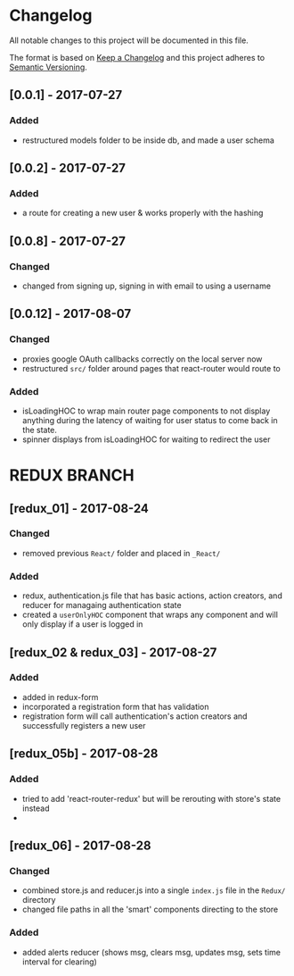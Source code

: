 # Changelog
All notable changes to this project will be documented in this file.

The format is based on [Keep a Changelog](http://keepachangelog.com/en/1.0.0/)
and this project adheres to [Semantic Versioning](http://semver.org/spec/v2.0.0.html).


## [0.0.1] - 2017-07-27
### Added
- restructured models folder to be inside db, and made a user schema

## [0.0.2] - 2017-07-27
### Added
- a route for creating a new user & works properly with the hashing


## [0.0.8] - 2017-07-27
### Changed
- changed from signing up, signing in with email to using a username

## [0.0.12] - 2017-08-07
### Changed
- proxies google OAuth callbacks correctly on the local server now
- restructured `src/` folder around pages that react-router would route to
### Added
- isLoadingHOC to wrap main router page components to not display anything during the latency of waiting for user status to come back in the state.
- spinner displays from isLoadingHOC for waiting to redirect the user

# REDUX BRANCH
## [redux_01] - 2017-08-24
### Changed
- removed previous `React/` folder and placed in `_React/`

### Added
- redux, authentication.js file that has basic actions, action creators, and reducer for managaing authentication state
- created a `userOnlyHOC` component that wraps any component and will only display if a user is logged in 

## [redux_02 & redux_03] - 2017-08-27
### Added
- added in redux-form
- incorporated a registration form that has validation
- registration form will call authentication's action creators and successfully registers a new user

## [redux_05b] - 2017-08-28
### Added
- tried to add 'react-router-redux' but will be rerouting with store's state instead
- 

## [redux_06] - 2017-08-28
### Changed
- combined store.js and reducer.js into a single `index.js` file in the `Redux/` directory
- changed file paths in all the 'smart' components directing to the store

### Added 
- added alerts reducer (shows msg, clears msg, updates msg, sets time interval for clearing)